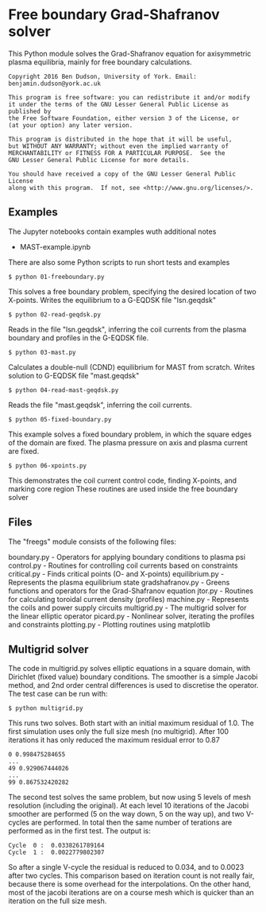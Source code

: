 Free boundary Grad-Shafranov solver
===================================

This Python module solves the Grad-Shafranov equation for axisymmetric
plasma equilibria, mainly for free boundary calculations.

    Copyright 2016 Ben Dudson, University of York. Email: benjamin.dudson@york.ac.uk

    This program is free software: you can redistribute it and/or modify
    it under the terms of the GNU Lesser General Public License as published by
    the Free Software Foundation, either version 3 of the License, or
    (at your option) any later version.

    This program is distributed in the hope that it will be useful,
    but WITHOUT ANY WARRANTY; without even the implied warranty of
    MERCHANTABILITY or FITNESS FOR A PARTICULAR PURPOSE.  See the
    GNU Lesser General Public License for more details.

    You should have received a copy of the GNU Lesser General Public License
    along with this program.  If not, see <http://www.gnu.org/licenses/>.


Examples
--------

The Jupyter notebooks contain examples wuth additional notes

* MAST-example.ipynb 

There are also some Python scripts to run short tests
and examples

    $ python 01-freeboundary.py

This solves a free boundary problem, specifying the desired location of two X-points.
Writes the equilibrium to a G-EQDSK file "lsn.geqdsk"

    $ python 02-read-geqdsk.py

Reads in the file "lsn.geqdsk", inferring the coil currents from the plasma boundary
and profiles in the G-EQDSK file.

    $ python 03-mast.py

Calculates a double-null (CDND) equilibrium for MAST from scratch. Writes solution to
G-EQDSK file "mast.geqdsk"

    $ python 04-read-mast-geqdsk.py

Reads the file "mast.geqdsk", inferring the coil currents.

    $ python 05-fixed-boundary.py 

This example solves a fixed boundary problem, in which the square edges of the domain
are fixed. The plasma pressure on axis and plasma current are fixed.

    $ python 06-xpoints.py

This demonstrates the coil current control code, finding X-points, and marking core region
These routines are used inside the free boundary solver

Files
-----

The "freegs" module consists of the following files:

boundary.py        - Operators for applying boundary conditions to plasma psi
control.py         - Routines for controlling coil currents based on constraints
critical.py        - Finds critical points (O- and X-points)
equilibrium.py     - Represents the plasma equilibrium state
gradshafranov.py   - Greens functions and operators for the Grad-Shafranov equation
jtor.py            - Routines for calculating toroidal current density (profiles)
machine.py         - Represents the coils and power supply circuits
multigrid.py       - The multigrid solver for the linear elliptic operator
picard.py          - Nonlinear solver, iterating the profiles and constraints
plotting.py        - Plotting routines using matplotlib

Multigrid solver
----------------

The code in multigrid.py solves elliptic equations in a square domain, with Dirichlet (fixed value)
boundary conditions. The smoother is a simple Jacobi method, and 2nd order
central differences is used to discretise the operator. 
The test case can be run with:

    $ python multigrid.py

This runs two solves. Both start with an initial maximum residual of 1.0.
The first simulation uses only the full size mesh (no multigrid). 
After 100 iterations it has only reduced the maximum residual error to 0.87

    0 0.998475284655
    ...
    49 0.929067444026
    ...
    99 0.867532420282

The second test solves the same problem, but now using 5 levels of mesh resolution
(including the original). At each level 10 iterations of the Jacobi smoother
are performed (5 on the way down, 5 on the way up), and two V-cycles are performed.
In total then the same number of terations are performed as in the first test. 
The output is:

    Cycle  0 :  0.0338261789164
    Cycle  1 :  0.0022779802307

So after a single V-cycle the residual is reduced to 0.034, and to 0.0023 after two cycles.
This comparison based on iteration count is not really fair, because there is some overhead for the interpolations. 
On the other hand, most of the jacobi iterations are on a course mesh which is quicker than
an iteration on the full size mesh. 



